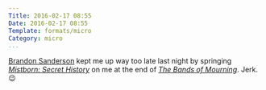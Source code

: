 ```yaml
---
Title: 2016-02-17 08:55
Date: 2016-02-17 08:55
Template: formats/micro
Category: micro
...
```


[Brandon Sanderson] kept me up way too late last night by springing [_Mistborn:
Secret History_] on me at the end of [_The Bands of Mourning_]. Jerk. 😉

[Brandon Sanderson]: http://brandonsanderson.com
[_Mistborn: Secret History_]: http://brandonsanderson.com/books/mistborn/secret-history/
[_The Bands of Mourning_]: http://brandonsanderson.com/books/mistborn/the-bands-of-mourning/